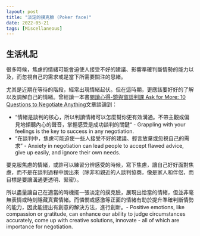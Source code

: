 ```yaml
---
layout: post
title: "淡定的撲克臉 (Poker face)"
date: 2022-05-21
tags: [Miscellaneous]
---
```


## 生活札記 ##

很多時候，焦慮的情緒可能會迫使人接受不好的建議、影響準確判斷情勢的能力以及，而忽視自己的需求或是當下所需要關注的思緒。

尤其是近期在等待的階段，經常出現情緒起伏。但在這時期，更應該要好好的了解以及調解自己的情緒。曾經讀一本書[閱讀心得-鏡與窗談判課 Ask for More: 10 Questions to Negotiate Anything][ask]文章談論到：

+ “情緒是談判的核心，所以判讀情緒可以怎麼幫你更有效溝通。不帶主觀或偏見地傾聽內心的聲音，掌握感受是成功談判的關鍵“ - Grappling with your feelings is the key to success in any negotiation.
+ “在談判中，焦慮可能迫使一些人接受不好的建議、輕言放棄或忽視自己的需求” - Anxiety in negotiation can lead people to accept flawed advice, give up easily, and ignore their own needs. 

要克服焦慮的情緒，或許可以練習分辨感受的時候，寫下焦慮，讓自己好好面對焦慮，而不是在談判過程中說出來（除非和親近的人談判協商，像是家人和伴侶，而目標是要讓溝通更透明、緊密）。

所以盡量讓自己在適當的時機擺一張淡定的撲克臉，展現出恰當的情緒，但並非毫無表情或時刻隱藏真實情緒。而憐憫或感激等正面的情緒有助於提升準確判斷情勢的能力，因此能提出有創意的解決方法，進行創新。- Positive emotions, like compassion or gratitude, can enhance our ability to judge circumstances accurately, come up with creative solutions, innovate - all of which are importance for negotiation.

[ask]:https://s311354.github.io/Louis.github.io/2022/01/08/%E9%96%B1%E8%AE%80%E5%BF%83%E5%BE%97-%E9%8F%A1%E8%88%87%E7%AA%97%E8%AB%87%E5%88%A4%E8%AA%B2_Updated/ "https://s311354.github.io/Louis.github.io/2022/01/08/%E9%96%B1%E8%AE%80%E5%BF%83%E5%BE%97-%E9%8F%A1%E8%88%87%E7%AA%97%E8%AB%87%E5%88%A4%E8%AA%B2_Updated/"
